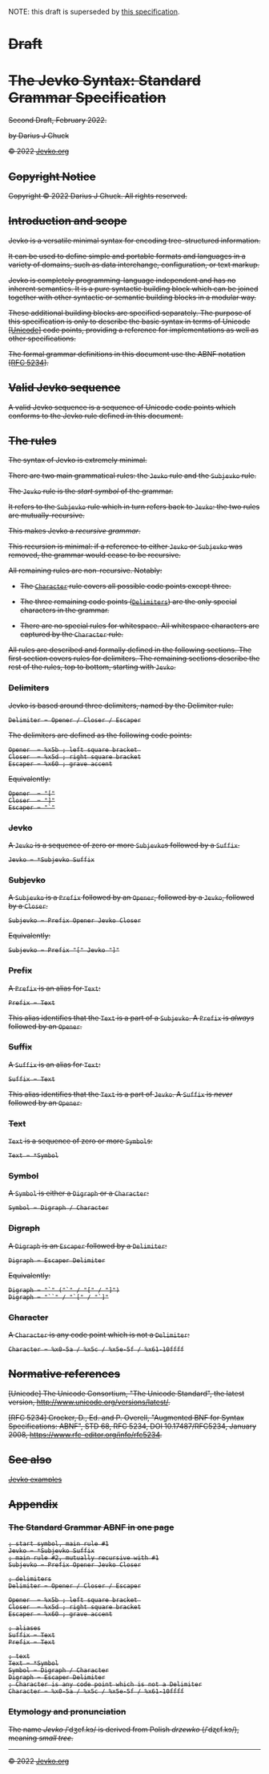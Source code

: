 NOTE: this draft is superseded by [this specification](spec-standard-grammar.md).

<span style="text-decoration:line-through;">

# Draft
# The Jevko Syntax: Standard Grammar Specification

Second Draft, February 2022.

by Darius J Chuck

© 2022 [Jevko.org](https://jevko.org)

<div style="page-break-after: always;"></div>

## Copyright Notice

Copyright © 2022 Darius J Chuck. All rights reserved.

<div style="page-break-after: always;"></div>

## Introduction and scope

Jevko is a versatile minimal syntax for encoding tree-structured information.

It can be used to define simple and portable formats and languages in a variety of domains, such as data interchange, configuration, or text markup.

Jevko is completely programming-language independent and has no inherent semantics. It is a pure syntactic building block which can be joined together with other syntactic or semantic building blocks in a modular way.

These additional building blocks are specified separately. The purpose of this specification is only to describe the basic syntax in terms of Unicode [[Unicode]](#ref-unicode) code points, providing a reference for implementations as well as other specifications.

The formal grammar definitions in this document use the ABNF notation [[RFC 5234]](#ref-rfc-5234).

<div style="page-break-after: always;"></div>

## Valid Jevko sequence

A valid Jevko sequence is a sequence of Unicode code points which conforms to the Jevko rule defined in this document.

## The rules 

The syntax of Jevko is extremely minimal.

There are two main grammatical rules: the `Jevko` rule and the `Subjevko` rule.

The `Jevko` rule is the *start symbol* of the grammar. 

It refers to the `Subjevko` rule which in turn refers back to `Jevko`: the two rules are mutually-recursive.

This makes Jevko a *recursive grammar*. 

This recursion is minimal: if a reference to either `Jevko` or `Subjevko` was removed, the grammar would cease to be recursive.

All remaining rules are non-recursive. Notably:

* The [`Character`](#character) rule covers all possible code points except three.

* The three remaining code points ([`Delimiters`](#delimiters)) are the only special characters in the grammar.

* There are no special rules for whitespace. All whitespace characters are captured by the `Character` rule.

All rules are described and formally defined in the following sections. The first section covers rules for delimiters. The remaining sections describe the rest of the rules, top to bottom, starting with `Jevko`.

<div style="page-break-after: always;"></div>

### Delimiters

Jevko is based around three delimiters, named by the Delimiter rule:

```abnf
Delimiter = Opener / Closer / Escaper
```

The delimiters are defined as the following code points:

```abnf
Opener  = %x5b ; left square bracket 
Closer  = %x5d ; right square bracket
Escaper = %x60 ; grave accent
```

Equivalently:

```abnf
Opener  = "["
Closer  = "]"
Escaper = "`"
```

### Jevko

A `Jevko` is a sequence of zero or more `Subjevko`s followed by a `Suffix`.

```abnf
Jevko = *Subjevko Suffix
```

### Subjevko

A `Subjevko` is a `Prefix` followed by an `Opener`, followed by a `Jevko`, followed by a `Closer`.

```abnf
Subjevko = Prefix Opener Jevko Closer
```

Equivalently:

```abnf
Subjevko = Prefix "[" Jevko "]"
```

### Prefix

A `Prefix` is an alias for `Text`:

```abnf
Prefix = Text
```

This alias identifies that the `Text` is a part of a `Subjevko`. A `Prefix` is *always* followed by an `Opener`.

<div style="page-break-after: always;"></div>

### Suffix

A `Suffix` is an alias for `Text`:

```abnf
Suffix = Text
```

This alias identifies that the `Text` is a part of `Jevko`. A `Suffix` is *never* followed by an `Opener`.

### Text

`Text` is a sequence of zero or more `Symbol`s:

```abnf
Text = *Symbol
```

### Symbol

A `Symbol` is either a `Digraph` or a `Character`:

```abnf
Symbol = Digraph / Character
```

### Digraph

A `Digraph` is an `Escaper` followed by a `Delimiter`:

```abnf
Digraph = Escaper Delimiter
```

Equivalently:

```abnf
Digraph = "`" ("`" / "[" / "]")
Digraph = "``" / "`[" / "`]"
```

### Character

A `Character` is any code point which is not a `Delimiter`:

```abnf
Character = %x0-5a / %x5c / %x5e-5f / %x61-10ffff
```

<div style="page-break-after: always;"></div>

## Normative references

<a id="ref-unicode"></a>
[Unicode] The Unicode Consortium, "The Unicode Standard", the latest version, <http://www.unicode.org/versions/latest/>.

<a id="ref-rfc-5234"></a>
[RFC 5234] Crocker, D., Ed. and P. Overell, "Augmented BNF for Syntax Specifications: ABNF", STD 68, RFC 5234, DOI 10.17487/RFC5234, January 2008, <https://www.rfc-editor.org/info/rfc5234>.

## See also

[Jevko examples](https://github.com/jevko/examples)

## Appendix

### The Standard Grammar ABNF in one page

```abnf
; start symbol, main rule #1
Jevko = *Subjevko Suffix
; main rule #2, mutually recursive with #1
Subjevko = Prefix Opener Jevko Closer

; delimiters
Delimiter = Opener / Closer / Escaper

Opener  = %x5b ; left square bracket 
Closer  = %x5d ; right square bracket
Escaper = %x60 ; grave accent

; aliases
Suffix = Text
Prefix = Text

; text
Text = *Symbol
Symbol = Digraph / Character
Digraph = Escaper Delimiter
; Character is any code point which is not a Delimiter
Character = %x0-5a / %x5c / %x5e-5f / %x61-10ffff
```

<div style="page-break-after: always;"></div>

### Etymology and pronunciation

The name *Jevko* /ˈdʒef.kɔ/ is derived from Polish *drzewko* (/ˈdʐɛf.kɔ/), meaning *small tree*.

***

© 2022 [Jevko.org](https://jevko.org)

</span>